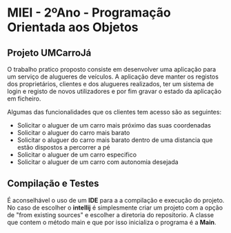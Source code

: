 # MIEI - 2ºAno - Programação Orientada aos Objetos

## Projeto UMCarroJá

O trabalho pratico proposto consiste em desenvolver uma aplicação para um serviço de alugueres de veículos. A aplicação deve manter os registos dos proprietários, clientes e dos alugueres realizados, ter um sistema de login e registo de novos utilizadores e por fim gravar o estado da aplicação em ficheiro.

Algumas das funcionalidades que os clientes tem acesso são as seguintes:

* Solicitar o aluguer de um carro mais próximo das suas coordenadas
* Solicitar o aluguer do carro mais barato
* Solicitar o aluguer do carro mais barato dentro de uma distancia que estão dispostos a percorrer a pé
* Solicitar o aluguer de um carro especifico 
* Solicitar o aluguer de um carro com autonomia desejada


## Compilação e Testes

É aconselhável o uso de um **IDE** para a a compilação e execução do projeto. No caso de escolher o **intellij** é simplesmente criar um projeto com a opção de "from existing sources" e escolher a diretoria do repositorio. A classe que contem o método main e que por isso inicializa o programa é a **Main**.
